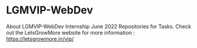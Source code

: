 # LGMVIP-WebDev
About LGMVIP-WebDev Internship June 2022 Repositories for Tasks. Check out the LetsGrowMore website for more information : https://letsgrowmore.in/vip/
